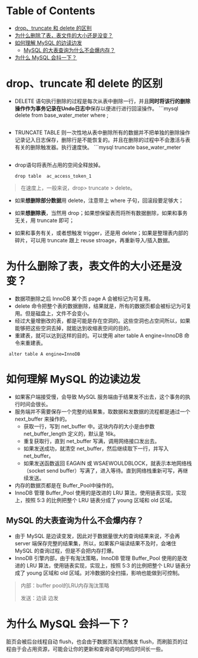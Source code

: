 # Table of Contents

* [drop、truncate 和 delete 的区别](#droptruncate-和-delete-的区别)
* [为什么删除了表，表文件的大小还是没变？](#为什么删除了表表文件的大小还是没变)
* [如何理解 MySQL 的边读边发](#如何理解-mysql-的边读边发)
  * [MySQL 的大表查询为什么不会爆内存？](#mysql-的大表查询为什么不会爆内存)
* [为什么 MySQL 会抖一下？](#为什么-mysql-会抖一下)




# drop、truncate 和 delete 的区别

- DELETE 语句执行删除的过程是每次从表中删除一行，并且**同时将该行的删除操作作为事务记录在Undo日志中**保存以便进行进行回滚操作。
	  ```mysql
  delete
  from base_water_meter
  where ;
  ```
- TRUNCATE TABLE  则一次性地从表中删除所有的数据并不把单独的删除操作记录记入日志保存，删除行是不能恢复的。并且在删除的过程中不会激活与表有关的删除触发器。执行速度快。
	   ```mysql
   truncate  base_water_meter
   ```

- drop语句将表所占用的空间全释放掉。

  ```mysql
  drop table  ac_access_token_1
  ```

> 在速度上，一般来说，drop> truncate > delete。



- 如果**想删除部分数据**用 delete，注意带上 where 子句，回滚段要足够大；

- 如果**想删除表**，当然用 drop；如果想保留表而将所有数据删除，如果和事务无关，用 truncate 即可；


- 如果和事务有关，或者想触发 trigger，还是用 delete；如果是整理表内部的碎片，可以用 truncate 跟上 reuse stroage，再重新导入/插入数据。



# 为什么删除了表，表文件的大小还是没变？

- 数据项删除之后 InnoDB 某个页 page A 会被标记为可复用。
- delete 命令把整个表的数据删除，结果就是，所有的数据页都会被标记为可复用。但是磁盘上，文件不会变小。
- 经过大量增删改的表，都是可能是存在空洞的。这些空洞也占空间所以，如果能够把这些空洞去掉，就能达到收缩表空间的目的。
- 重建表，就可以达到这样的目的。可以使用 alter table A engine=InnoDB 命令来重建表。

```mysql
 alter table A engine=InnoDB
```





# 如何理解 MySQL 的边读边发

- 如果客户端接受慢，会导致 MySQL 服务端由于结果发不出去，这个事务的执行时间会很长。
- 服务端并不需要保存一个完整的结果集，取数据和发数据的流程都是通过一个 next_buffer 来操作的。
  + 获取一行，写到 net_buffer 中。这块内存的大小是由参数 net_buffer_length 定义的，默认是 16k。
  + 重复获取行，直到 net_buffer 写满，调用网络接口发出去。
  + 如果发送成功，就清空 net_buffer，然后继续取下一行，并写入 net_buffer。
  + 如果发送函数返回 EAGAIN 或 WSAEWOULDBLOCK，就表示本地网络栈（socket send buffer）写满了，进入等待。直到网络栈重新可写，再继续发送。
- 内存的数据页都是在 Buffer_Pool中操作的。
- InnoDB 管理 Buffer_Pool 使用的是改进的 LRU 算法，使用链表实现，实现上，按照 5:3 的比例把整个 LRU 链表分成了 young 区域和 old 区域。

## MySQL 的大表查询为什么不会爆内存？

- 由于 MySQL 是边读变发，因此对于数据量很大的查询结果来说，不会再 server 端保存完整的结果集，所以，如果客户端读结果不及时，会堵住 MySQL 的查询过程，但是不会把内存打爆。
- InnoDB 引擎内部，由于有淘汰策略，InnoDB 管理 Buffer_Pool 使用的是改进的 LRU 算法，使用链表实现，实现上，按照 5:3 的比例把整个 LRU 链表分成了 young 区域和 old 区域。对冷数据的全扫描，影响也能做到可控制。



> 内部：buffer pool的LRU内存淘汰策略
>
> 发送：边读 边发 





# 为什么 MySQL 会抖一下？



脏页会被后台线程自动 flush，也会由于数据页淘汰而触发 flush，而刷脏页的过程由于会占用资源，可能会让你的更新和查询语句的响应时间长一些。

